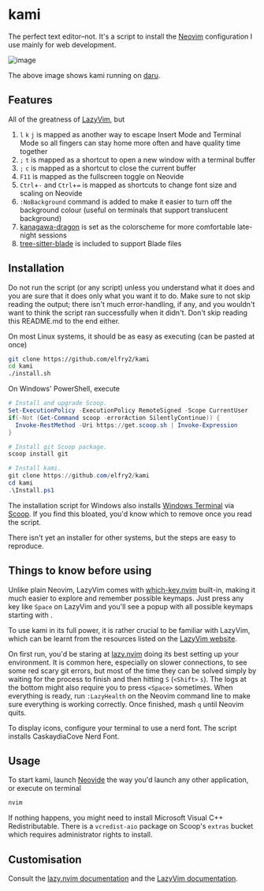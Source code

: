 # kami
The perfect text editor–not. It's a script to install the [Neovim](https://neovim.io/) configuration I use mainly for web development.

![image](https://github.com/user-attachments/assets/d9d6613d-34f8-4d49-b67a-d9a113cfb567)

The above image shows kami running on [daru](https://github.com/elfry2/daru).

## Features
All of the greatness of [LazyVim](https://www.lazyvim.org/), but
1. ```l``` ```k``` ```j``` is mapped as another way to escape Insert Mode and Terminal Mode so all fingers can stay home more often and have quality time together
2. ```;``` ```t``` is mapped as a shortcut to open a new window with a terminal buffer
3. ```;``` ```c``` is mapped as a shortcut to close the current buffer
4. ```F11``` is mapped as the fullscreen toggle on Neovide
5. ```Ctrl```+```-``` and ```Ctrl```+```=``` is mapped as shortcuts to change font size and scaling on Neovide
6. ```:NoBackground``` command is added to make it easier to turn off the background colour (useful on terminals that support translucent background)
7. [kanagawa-dragon](https://github.com/rebelot/kanagawa.nvim) is set as the colorscheme for more comfortable late-night sessions
8. [tree-sitter-blade](https://github.com/EmranMR/tree-sitter-blade) is included to support Blade files

## Installation
Do not run the script (or any script) unless you understand what it does and you are sure that it does only what you want it to do. Make sure to not skip reading the output; there isn't much error-handling, if any, and you wouldn't want to think the script ran successfully when it didn't. Don't skip reading this README.md to the end either.

On most Linux systems, it should be as easy as executing (can be pasted at once)
```bash
git clone https://github.com/elfry2/kami
cd kami
./install.sh
```

On Windows' PowerShell, execute
```powershell
# Install and upgrade Scoop.
Set-ExecutionPolicy -ExecutionPolicy RemoteSigned -Scope CurrentUser
if(-Not (Get-Command scoop -errorAction SilentlyContinue)) {
  Invoke-RestMethod -Uri https://get.scoop.sh | Invoke-Expression
}

# Install git Scoop package.
scoop install git

# Install kami.
git clone https://github.com/elfry2/kami
cd kami
.\Install.ps1
```

The installation script for Windows also installs [Windows Terminal](https://apps.microsoft.com/detail/9n0dx20hk701) via [Scoop](https://scoop.sh/). If you find this bloated, you'd know which to remove once you read the script.

There isn't yet an installer for other systems, but the steps are easy to reproduce.

## Things to know before using
Unlike plain Neovim, LazyVim comes with [which-key.nvim](https://github.com/folke/which-key.nvim) built-in, making it much easier to explore and remember possible keymaps. Just press any key like ```Space``` on LazyVim and you'll see a popup with all possible keymaps starting with <space>.

To use kami in its full power, it is rather crucial to be familiar with LazyVim, which can be learnt from the resources listed on the [LazyVim website](https://www.lazyvim.org/#-learn).

On first run, you'd be staring at [lazy.nvim](https://lazy.folke.io/) doing its best setting up your environment. It is common here, especially on slower connections, to see some red scary git errors, but most of the time they can be solved simply by waiting for the process to finish and then hitting ```S``` (```<Shift>``` ```s```). The logs at the bottom might also require you to press ```<Space>``` sometimes. When everything is ready, run ```:LazyHealth``` on the Neovim command line to make sure everything is working correctly. Once finished, mash ```q``` until Neovim quits.

To display icons, configure your terminal to use a nerd font. The script installs CaskaydiaCove Nerd Font.

## Usage

To start kami, launch [Neovide](https://neovide.dev) the way you'd launch any other application, or execute on terminal
```bash
nvim
```

If nothing happens, you might need to install Microsoft Visual C++ Redistributable. There is a ```vcredist-aio``` package on Scoop's ```extras``` bucket which requires administrator rights to install.

## Customisation
Consult the [lazy.nvim documentation](https://lazy.folke.io) and the [LazyVim documentation](https://www.lazyvim.org).
